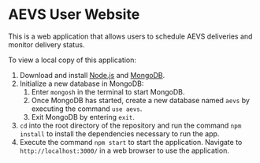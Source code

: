 # AEVS User Website
This is a web application that allows users to schedule AEVS deliveries and monitor delivery status.


To view a local copy of this application:

1) Download and install [Node.js](https://nodejs.org/en) and [MongoDB](https://www.mongodb.com/).
2) Initialize a new database in MongoDB:
   1) Enter `mongosh` in the terminal to start MongoDB.
   2) Once MongoDB has started, create a new database named `aevs` by executing the command `use aevs`. 
   3) Exit MongoDB by entering `exit`.
3) `cd` into the root directory of the repository and run the command `npm install` to install the dependencies necessary to run the app.
4) Execute the command `npm start` to start the application. Navigate to `http://localhost:3000/` in a web browser to use the application.
